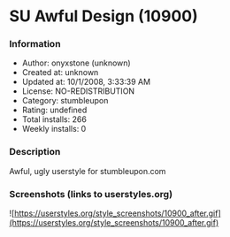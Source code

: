 # SU Awful Design (10900)

### Information
- Author: onyxstone (unknown)
- Created at: unknown
- Updated at: 10/1/2008, 3:33:39 AM
- License: NO-REDISTRIBUTION
- Category: stumbleupon
- Rating: undefined
- Total installs: 266
- Weekly installs: 0


### Description
Awful, ugly userstyle for stumbleupon.com


### Screenshots (links to userstyles.org)
![https://userstyles.org/style_screenshots/10900_after.gif](https://userstyles.org/style_screenshots/10900_after.gif)


